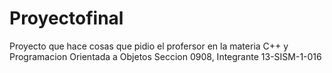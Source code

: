 # Proyectofinal
Proyecto que hace cosas que pidio el profersor en la materia C++ y Programacion Orientada a Objetos Seccion 0908, Integrante 13-SISM-1-016
